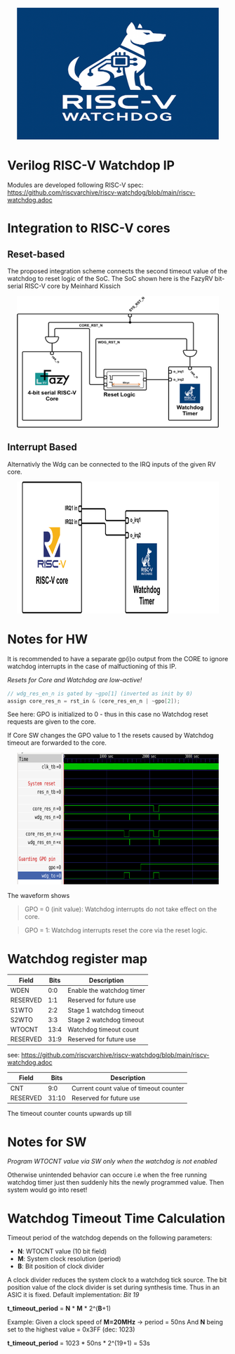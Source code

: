 <p align="center">
  <img width="460" height="300" src="imgs/wdg_ip1.jpeg">
</p>

# Verilog RISC-V Watchdop IP
Modules are developed following RISC-V spec:
https://github.com/riscvarchive/riscv-watchdog/blob/main/riscv-watchdog.adoc

# Integration to RISC-V cores
## Reset-based
The proposed integration scheme connects the second timeout value of the watchdog to reset logic of the SoC.
The SoC shown here is the FazyRV bit-serial RISC-V core by Meinhard Kissich

<p align="center">
  <img width="460" height="300" src="imgs/wdg_integration_reset.png">
</p>

## Interrupt Based
Alternativly the Wdg can be connected to the IRQ inputs of the given RV core.

<p align="center">
  <img width="460" height="300" src="imgs/wdg_integration_irq.png">
</p>

# Notes for HW
It is recommended to have a separate gp(i)o output from the CORE to ignore watchdog interrupts in the case of malfuctioning of this IP.

*Resets for Core and Watchdog are low-active!*
```c
// wdg_res_en_n is gated by ~gpo[1] (inverted as init by 0)
assign core_res_n = rst_in & (core_res_en_n | ~gpo[2]);
```
See here:
GPO is initialized to 0 - thus in this case no Watchdog reset requests are given to the core. 

If Core SW changes the GPO value to 1 the resets caused by Watchdog timeout are forwarded to the core.

<p align="center">
  <img width="460" height="300" src="imgs/waveform_gpo_masking.png">
</p>
The waveform shows

> GPO = 0 (init value): Watchdog interrupts do not take effect on the core.

> GPO = 1: Watchdog interrupts reset the core via the reset logic.

# Watchdog register map

| Field | Bits  | Description  |
|---|---|---|
| WDEN  | 0:0  | Enable the watchdog timer  |
| RESERVED  | 1:1  | Reserved for future use  |
| S1WTO  | 2:2  | Stage 1 watchdog timeout  |
| S2WTO  | 3:3  | Stage 2 watchdog timeout  |
| WTOCNT  | 13:4  | Watchdog timeout count  |
| RESERVED  | 31:9  | Reserved for future use  |

see: https://github.com/riscvarchive/riscv-watchdog/blob/main/riscv-watchdog.adoc

| Field | Bits | Description |
|---|---|---|
| CNT | 9:0  | Current count value of timeout counter  |
| RESERVED  | 31:10  | Reserved for future use  |
The timeout counter counts upwards up till

# Notes for SW
*Program WTOCNT value via SW only when the watchdog is not enabled*

Otherwise unintended behavior can occure i.e when the free running watchdog timer just then suddenly hits the newly programmed value. Then system would go into reset!

# Watchdog Timeout Time Calculation
Timeout period of the watchdog depends on the following parameters:
- **N**: WTOCNT value (10 bit field)
- **M**: System clock resolution (period)
- **B**: Bit position of clock divider

A clock divider reduces the system clock to a watchdog tick source.
The bit position value of the clock divider is set during synthesis time. Thus in an ASIC it is fixed.
Default implementation: *Bit 19*

**t_timeout_period** = **N** * **M** * 2^(**B**+1)

Example:
Given a clock speed of **M=20MHz** -> period = 50ns
And **N** being set to the highest value = 0x3FF (dec: 1023)

**t_timeout_period** = 1023 * 50ns * 2^(19+1) = 53s